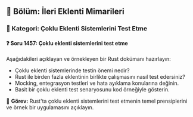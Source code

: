 ## 📘 Bölüm: İleri Eklenti Mimarileri  
### 🔹 Kategori: Çoklu Eklenti Sistemlerini Test Etme  
#### ❓ Soru 1457: Çoklu eklenti sistemlerini test etme

Aşağıdakileri açıklayan ve örnekleyen bir Rust dokümanı hazırlayın:

- Çoklu eklenti sistemlerinde testin önemi nedir?
- Rust ile birden fazla eklentinin birlikte çalışmasını nasıl test edersiniz?
- Mocking, entegrasyon testleri ve hata ayıklama konularına değinin.
- Basit bir çoklu eklenti test senaryosunu kod örneğiyle gösterin.

🔧 **Görev:** Rust'ta çoklu eklenti sistemlerini test etmenin temel prensiplerini ve örnek bir uygulamasını açıklayın.
